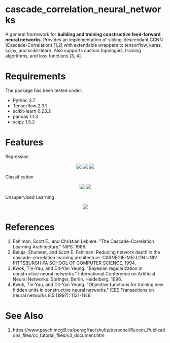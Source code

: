 # cascade_correlation_neural_networks
A general framework for **building and training constructive feed-forward neural networks**. Provides an implementation of sibling-descendant CCNN (Cascade-Correlation) [1,2] with extendable wrappers to tensorflow, keras, scipy, and scikit-learn. Also supports custom topologies, training algorithms, and loss functions [3, 4].

# Requirements
The package has been tested under:
- Python 3.7
- Tensorflow 2.3.1
- scikit-learn 0.23.2
- pandas 1.1.3
- scipy 1.5.2

# Features
Regression
<p align="center">
  <img src="https://github.com/mike-gimelfarb/cascade_correlation_neural_networks/blob/main/images/regression.jpg?raw=true"/>
  <img src="https://github.com/mike-gimelfarb/cascade_correlation_neural_networks/blob/main/images/quantile_regression.jpg?raw=true"/>
  <img src="https://github.com/mike-gimelfarb/cascade_correlation_neural_networks/blob/main/images/bayesian_regression.jpg?raw=true"/>
</p>

Classification
<p align="center">
  <img src="https://github.com/mike-gimelfarb/cascade_correlation_neural_networks/blob/main/images/spirals.jpg?raw=true"/>
  <img src="https://github.com/mike-gimelfarb/cascade_correlation_neural_networks/blob/main/images/spirals_classification.jpg?raw=true"/>
</p>

Unsupervised Learning
<p align="center">
  <img src="https://github.com/mike-gimelfarb/cascade_correlation_neural_networks/blob/main/images/reconstruction.jpg?raw=true"/>
</p>

# References
<ol>
  <li>Fahlman, Scott E., and Christian Lebiere. "The Cascade-Correlation Learning Architecture." NIPS. 1989.</li>
  <li>Baluja, Shumeet, and Scott E. Fahlman. Reducing network depth in the cascade-correlation learning architecture. CARNEGIE-MELLON UNIV PITTSBURGH PA SCHOOL OF COMPUTER SCIENCE, 1994.</li>
  <li>Kwok, Tin-Yau, and Dit-Yan Yeung. "Bayesian regularization in constructive neural networks." International Conference on Artificial Neural Networks. Springer, Berlin, Heidelberg, 1996.</li>
  <li>Kwok, Tin-Yau, and Dit-Yan Yeung. "Objective functions for training new hidden units in constructive neural networks." IEEE Transactions on neural networks 8.5 (1997): 1131-1148.</li>
</ol>

# See Also
<ol>
  <li>https://www.psych.mcgill.ca/perpg/fac/shultz/personal/Recent_Publications_files/cc_tutorial_files/v3_document.htm</li>
</ol>
